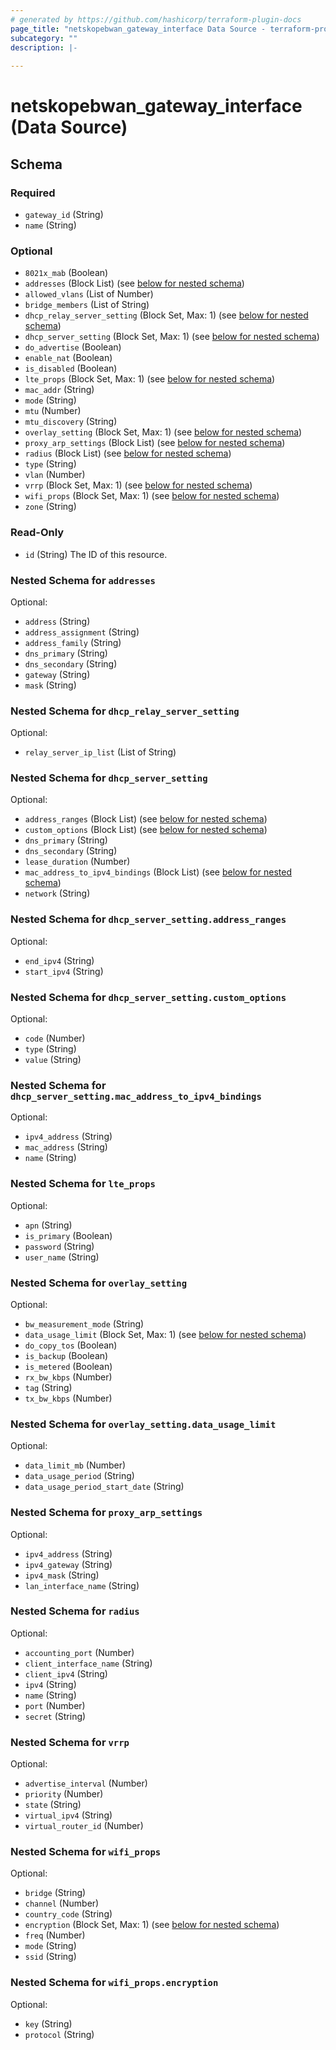 ```yaml
---
# generated by https://github.com/hashicorp/terraform-plugin-docs
page_title: "netskopebwan_gateway_interface Data Source - terraform-provider-netskopebwan"
subcategory: ""
description: |-
  
---
```


# netskopebwan_gateway_interface (Data Source)





<!-- schema generated by tfplugindocs -->
## Schema

### Required

- `gateway_id` (String)
- `name` (String)

### Optional

- `8021x_mab` (Boolean)
- `addresses` (Block List) (see [below for nested schema](#nestedblock--addresses))
- `allowed_vlans` (List of Number)
- `bridge_members` (List of String)
- `dhcp_relay_server_setting` (Block Set, Max: 1) (see [below for nested schema](#nestedblock--dhcp_relay_server_setting))
- `dhcp_server_setting` (Block Set, Max: 1) (see [below for nested schema](#nestedblock--dhcp_server_setting))
- `do_advertise` (Boolean)
- `enable_nat` (Boolean)
- `is_disabled` (Boolean)
- `lte_props` (Block Set, Max: 1) (see [below for nested schema](#nestedblock--lte_props))
- `mac_addr` (String)
- `mode` (String)
- `mtu` (Number)
- `mtu_discovery` (String)
- `overlay_setting` (Block Set, Max: 1) (see [below for nested schema](#nestedblock--overlay_setting))
- `proxy_arp_settings` (Block List) (see [below for nested schema](#nestedblock--proxy_arp_settings))
- `radius` (Block List) (see [below for nested schema](#nestedblock--radius))
- `type` (String)
- `vlan` (Number)
- `vrrp` (Block Set, Max: 1) (see [below for nested schema](#nestedblock--vrrp))
- `wifi_props` (Block Set, Max: 1) (see [below for nested schema](#nestedblock--wifi_props))
- `zone` (String)

### Read-Only

- `id` (String) The ID of this resource.

<a id="nestedblock--addresses"></a>
### Nested Schema for `addresses`

Optional:

- `address` (String)
- `address_assignment` (String)
- `address_family` (String)
- `dns_primary` (String)
- `dns_secondary` (String)
- `gateway` (String)
- `mask` (String)


<a id="nestedblock--dhcp_relay_server_setting"></a>
### Nested Schema for `dhcp_relay_server_setting`

Optional:

- `relay_server_ip_list` (List of String)


<a id="nestedblock--dhcp_server_setting"></a>
### Nested Schema for `dhcp_server_setting`

Optional:

- `address_ranges` (Block List) (see [below for nested schema](#nestedblock--dhcp_server_setting--address_ranges))
- `custom_options` (Block List) (see [below for nested schema](#nestedblock--dhcp_server_setting--custom_options))
- `dns_primary` (String)
- `dns_secondary` (String)
- `lease_duration` (Number)
- `mac_address_to_ipv4_bindings` (Block List) (see [below for nested schema](#nestedblock--dhcp_server_setting--mac_address_to_ipv4_bindings))
- `network` (String)

<a id="nestedblock--dhcp_server_setting--address_ranges"></a>
### Nested Schema for `dhcp_server_setting.address_ranges`

Optional:

- `end_ipv4` (String)
- `start_ipv4` (String)


<a id="nestedblock--dhcp_server_setting--custom_options"></a>
### Nested Schema for `dhcp_server_setting.custom_options`

Optional:

- `code` (Number)
- `type` (String)
- `value` (String)


<a id="nestedblock--dhcp_server_setting--mac_address_to_ipv4_bindings"></a>
### Nested Schema for `dhcp_server_setting.mac_address_to_ipv4_bindings`

Optional:

- `ipv4_address` (String)
- `mac_address` (String)
- `name` (String)



<a id="nestedblock--lte_props"></a>
### Nested Schema for `lte_props`

Optional:

- `apn` (String)
- `is_primary` (Boolean)
- `password` (String)
- `user_name` (String)


<a id="nestedblock--overlay_setting"></a>
### Nested Schema for `overlay_setting`

Optional:

- `bw_measurement_mode` (String)
- `data_usage_limit` (Block Set, Max: 1) (see [below for nested schema](#nestedblock--overlay_setting--data_usage_limit))
- `do_copy_tos` (Boolean)
- `is_backup` (Boolean)
- `is_metered` (Boolean)
- `rx_bw_kbps` (Number)
- `tag` (String)
- `tx_bw_kbps` (Number)

<a id="nestedblock--overlay_setting--data_usage_limit"></a>
### Nested Schema for `overlay_setting.data_usage_limit`

Optional:

- `data_limit_mb` (Number)
- `data_usage_period` (String)
- `data_usage_period_start_date` (String)



<a id="nestedblock--proxy_arp_settings"></a>
### Nested Schema for `proxy_arp_settings`

Optional:

- `ipv4_address` (String)
- `ipv4_gateway` (String)
- `ipv4_mask` (String)
- `lan_interface_name` (String)


<a id="nestedblock--radius"></a>
### Nested Schema for `radius`

Optional:

- `accounting_port` (Number)
- `client_interface_name` (String)
- `client_ipv4` (String)
- `ipv4` (String)
- `name` (String)
- `port` (Number)
- `secret` (String)


<a id="nestedblock--vrrp"></a>
### Nested Schema for `vrrp`

Optional:

- `advertise_interval` (Number)
- `priority` (Number)
- `state` (String)
- `virtual_ipv4` (String)
- `virtual_router_id` (Number)


<a id="nestedblock--wifi_props"></a>
### Nested Schema for `wifi_props`

Optional:

- `bridge` (String)
- `channel` (Number)
- `country_code` (String)
- `encryption` (Block Set, Max: 1) (see [below for nested schema](#nestedblock--wifi_props--encryption))
- `freq` (Number)
- `mode` (String)
- `ssid` (String)

<a id="nestedblock--wifi_props--encryption"></a>
### Nested Schema for `wifi_props.encryption`

Optional:

- `key` (String)
- `protocol` (String)


